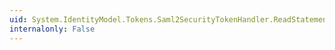 ```yaml
---
uid: System.IdentityModel.Tokens.Saml2SecurityTokenHandler.ReadStatement(System.Xml.XmlReader)
internalonly: False
---
```

